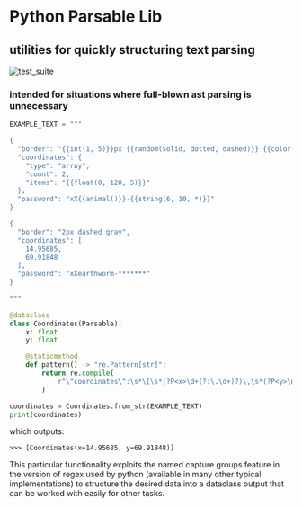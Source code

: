 # Python Parsable Lib

## utilities for quickly structuring text parsing

![test_suite](https://github.com/GregSym/parsable/actions/workflows/test-suite.yml/badge.svg?event=pull_request)

### intended for situations where full-blown ast parsing is unnecessary


```python
EXAMPLE_TEXT = """

{
  "border": "{{int(1, 5)}}px {{random(solid, dotted, dashed)}} {{color()}}",
  "coordinates": {
    "type": "array",
    "count": 2,
    "items": "{{float(0, 120, 5)}}"
  },
  "password": "xX{{animal()}}-{{string(6, 10, *)}}"
}

{
  "border": "2px dashed gray",
  "coordinates": [
    14.95685,
    69.91848
  ],
  "password": "xXearthworm-*******"
}

"""
    
@dataclass
class Coordinates(Parsable):
    x: float
    y: float

    @staticmethod
    def pattern() -> "re.Pattern[str]":
        return re.compile(
            r"\"coordinates\":\s*\[\s*(?P<x>\d+(?:\.\d+)?)\,\s*(?P<y>\d+(?:\.\d+)?)\,?\s*\]"
        )

coordinates = Coordinates.from_str(EXAMPLE_TEXT)
print(coordinates)

```

which outputs:
```output
>>> [Coordinates(x=14.95685, y=69.91848)]
```

This particular functionality exploits the named capture groups feature in the version of regex used by python (available in many other typical implementations) to structure the desired data into a dataclass output that can be worked with easily for other tasks.
